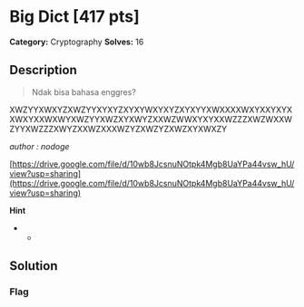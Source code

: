 # Big Dict [417 pts]

**Category:** Cryptography
**Solves:** 16

## Description
>Ndak bisa bahasa enggres?

XWZYYXWXYZXWZYYXYXYZXYXYWXYXYZXYXYYXWXXXXWXYXXYXYXXWXYXXWXWYXWZYYXWZXYXWYZXXWZWWXYXYXXWZZZXWZWXXWZYYXWZZZXWYZXXWZXXXWZYZXWZYZXWZXYXWXZY

*author : nodoge*

[https://drive.google.com/file/d/10wb8JcsnuNOtpk4Mgb8UaYPa44vsw_hU/view?usp=sharing](https://drive.google.com/file/d/10wb8JcsnuNOtpk4Mgb8UaYPa44vsw_hU/view?usp=sharing)

**Hint**
* -

## Solution

### Flag

